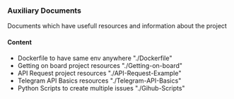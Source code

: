 ### Auxiliary Documents

Documents which have usefull resources and information about the project

#### Content

- Dockerfile to have same env anywhere "./Dockerfile"
- Getting on board project resources "./Getting-on-board"
- API Request project resources "./API-Request-Example"
- Telegram API Basics resources  "./Telegram-API-Basics"
- Python Scripts to create multiple issues "./Gihub-Scripts"
